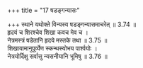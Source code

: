 +++
title = "17 षडङ्गन्यासः"

+++
स्थाने यथोक्ते विन्यस्य षडङ्गन्यासमाचरेत् ॥ 3.74 ॥  
हृदयं च शिरश्चेव शिखा कवच मेव च ।  
नेत्रमस्त्रं षडेतानि हृदये मस्तके तथा ॥ 3.75 ॥  
शिखायामानुपूर्व्येण स्कन्थस्योभय पार्श्वयोः ।  
नेत्रयोर्दिक्षु सर्वासु न्यसनीयानि भूमिषु ॥ 3.76 ॥  